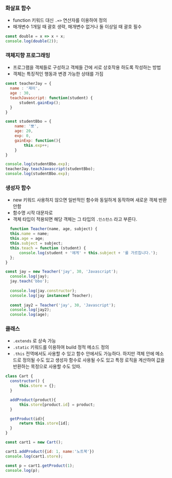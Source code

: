 
### 화살표 함수
- function 키워드 대신 `.=>` 연산자를 이용하여 정의
- 매개변수 1개일 때 괄호 생략, 매개변수 없거나 둘 이상일 때 괄호 필수

```js
const double = x => x + x;
console.log(double(2));
```

### 객체지향 프로그래밍
- 프로그램을 객체들로 구성하고 객체들 간에 서로 상호작용 하도록 작성하는 방법
- 객체는 특징적인 행동과 변경 가능한 상태를 가짐
```js
const teacherJay = {
  name : '제이',
  age : 30,
  teachJavascript: function(student) {
      student.gainExp();
  }
}

const studentBbo = {
    name: '뽀',
    age: 20,
    exp: 0,
    gainExp: function(){
        this.exp++;
    }
}

console.log(studentBbo.exp);
teacherJay.teachJavascript(studentBbo);
console.log(studentBbo.exp);
```


### 생성자 함수
- new 키워드 사용하지 않으면 일반적인 함수와 동일하게 동작하며 새로운 객체 반환 안함
- 함수명 시작 대문자로
- 객체 타입이 적용되면 해당 객체는 그 타입의 `.인스턴스` 라고 부른다.
```js
  function Teacher(name, age, subject) {
  this.name = name;
  this.age = age;
  this.subject = subject;
  this.teach = function (student) {
      console.log(student + '에게' + this.subject + '를 가르칩니다.');
  };
}

const jay = new Teacher('jay', 30, 'Javascript');
  console.log(jay);
  jay.teach('bbo');
  
  console.log(jay.constructor);
  console.log(jay instanceof Teacher);
  
  const jay2 = Teacher('jay', 30, 'Javascript');
  console.log(jay2);
  console.log(age);
  ```


  ### 클래스
  - `.extends` 로 상속 가능
  - `.static` 키워드를 이용하여 build 정적 메소드 정의
  - `.this` 전역에서도 사용할 수 있고 함수 안에서도 가능하다. 하지만 객체 안에 메소드로 정의될 수도 있고 생성자 함수로 사용될 수도 있고 특정 로직을 계산하여 값을 반환하는 목정으로 사용할 수도 있따.
  ```js
  class Cart {
    constructor() {
        this.store = {};
    }

    addProduct(product){
        this.store[product.id] = product;
    }

    getProduct(id){
        return this.store[id];
    }
  }
  
  const cart1 = new Cart();
  
  cart1.addProduct({id: 1, name:'노트북'})
  console.log(cart1.store);
  
  const p = cart1.getProduct(1);
  console.log(p);
  ```
